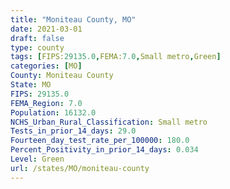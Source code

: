 ```yaml
---
title: "Moniteau County, MO"
date: 2021-03-01
draft: false
type: county
tags: [FIPS:29135.0,FEMA:7.0,Small metro,Green]
categories: [MO]
County: Moniteau County
State: MO
FIPS: 29135.0
FEMA_Region: 7.0
Population: 16132.0
NCHS_Urban_Rural_Classification: Small metro
Tests_in_prior_14_days: 29.0
Fourteen_day_test_rate_per_100000: 180.0
Percent_Positivity_in_prior_14_days: 0.034
Level: Green
url: /states/MO/moniteau-county
---
```



